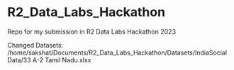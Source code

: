# R2_Data_Labs_Hackathon
Repo for my submission in R2 Data Labs Hackathon 2023

Changed Datasets:
/home/sakshat/Documents/R2_Data_Labs_Hackathon/Datasets/IndiaSocialData/33 A-2 Tamil Nadu.xlsx